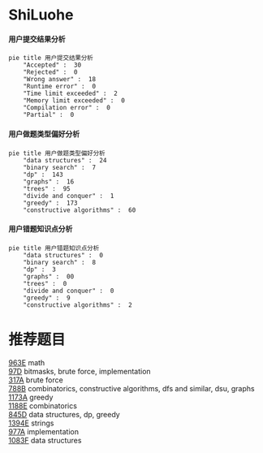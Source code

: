 # ShiLuohe

<!-- tabs:start -->



#### **用户提交结果分析**

```mermaid
pie title 用户提交结果分析
    "Accepted" :  30
    "Rejected" :  0
    "Wrong answer" :  18
    "Runtime error" :  0
    "Time limit exceeded" :  2
    "Memory limit exceeded" :  0
    "Compilation error" :  0
    "Partial" :  0
```

#### **用户做题类型偏好分析**

```mermaid
pie title 用户做题类型偏好分析
    "data structures" :  24
    "binary search" :  7
    "dp" :  143
    "graphs" :  16
    "trees" :  95
    "divide and conquer" :  1
    "greedy" :  173
    "constructive algorithms" :  60
```
#### **用户错题知识点分析**

```mermaid
pie title 用户错题知识点分析
    "data structures" :  0
    "binary search" :  8
    "dp" :  3
    "graphs" :  00
    "trees" :  0
    "divide and conquer" :  0
    "greedy" :  9
    "constructive algorithms" :  2
```



<!-- tabs:end -->
# 推荐题目
[963E](https://codeforces.com/contest/963/problem/E)		math		  
[97D](https://codeforces.com/contest/97/problem/D)		bitmasks,
                        brute force,
                        implementation		  
[317A](https://codeforces.com/contest/317/problem/A)		brute force		  
[788B](https://codeforces.com/contest/788/problem/B)		combinatorics,
                        constructive algorithms,
                        dfs and similar,
                        dsu,
                        graphs		  
[1173A](https://codeforces.com/contest/1173/problem/A)		greedy		  
[1188E](https://codeforces.com/contest/1188/problem/E)		combinatorics		  
[845D](https://codeforces.com/contest/845/problem/D)		data structures,
                        dp,
                        greedy		  
[1394E](https://codeforces.com/contest/1394/problem/E)		strings		  
[977A](https://codeforces.com/contest/977/problem/A)		implementation		  
[1083F](https://codeforces.com/contest/1083/problem/F)		data structures		  

